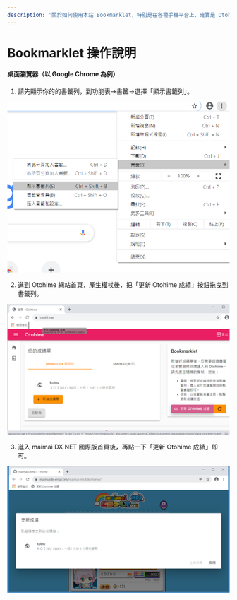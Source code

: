 ```yaml
---
description: '關於如何使用本站 Bookmarklet，特別是在各種手機平台上，確實是 Otohime 使用上最大的痛點。 :( 因此我還是來分平台寫一個操作說明'
---
```


# Bookmarklet 操作說明



#### 桌面瀏覽器（以 Google Chrome 為例）

1. 請先顯示你的的書籤列，到功能表→書籤→選擇「顯示書籤列」。

![](.gitbook/assets/tu-pian-.png)

2. 進到 Otohime 網站首頁，產生權杖後，把「更新 Otohime 成績」按鈕拖曳到書籤列。

![](.gitbook/assets/tu-pian-%20%281%29.png)

3. 進入 maimai DX NET 國際版首頁後，再點一下「更新 Otohime 成績」即可。

![](.gitbook/assets/tu-pian-%20%282%29.png)

